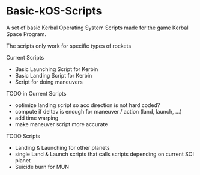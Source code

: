 # Basic-kOS-Scripts

A set of basic Kerbal Operating System Scripts made for the game Kerbal Space Program.

The scripts only work for specific types of rockets

Current Scripts

 - Basic Launching Script for Kerbin
 - Basic Landing Script for Kerbin
 - Script for doing maneuvers

TODO in Current Scripts

 - optimize landing script so acc direction is not hard coded?
 - compute if deltav is enough for maneuver / action (land, launch, ...)
 - add time warping
 - make maneuver script more accurate

TODO Scripts

 - Landing & Launching for other planets
 - single Land & Launch scripts that calls scripts depending on current SOI planet 
 - Suicide burn for MUN
